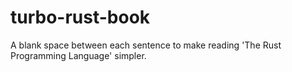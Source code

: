 # turbo-rust-book
A blank space between each sentence to make reading 'The Rust Programming Language' simpler.
